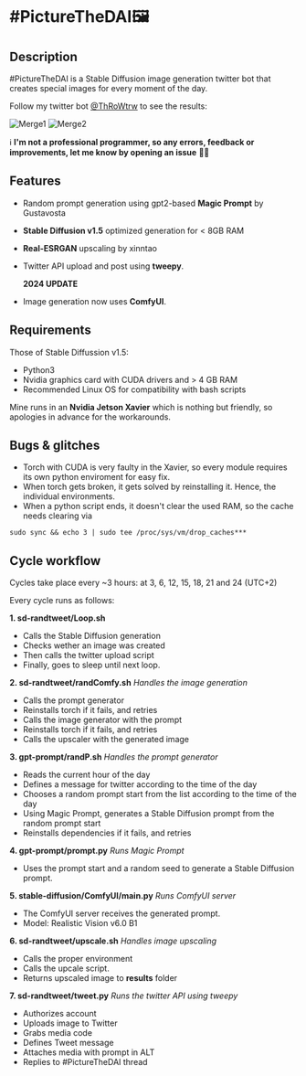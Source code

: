 # #PictureTheDAI🖼

## Description
#PictureTheDAI is a Stable Diffusion image generation twitter bot that creates special images for every moment of the day.

Follow my twitter bot [@ThRoWtrw](https://twitter.com/ThRoWtrw/status/1670879416904216595) to see the results:

![Merge1](https://github.com/TheRoam/PictureTheDAI/assets/63456390/3d3ddc73-3ba0-4f17-9a83-1b17f808db98)
![Merge2](https://github.com/TheRoam/PictureTheDAI/assets/63456390/a52e338e-0940-4818-a66c-5a1c428beb0c)

ℹ️ **I'm not a professional programmer, so any errors, feedback or improvements, let me know by opening an issue** 🧏‍♂️

## Features
  - Random prompt generation using gpt2-based **Magic Prompt** by Gustavosta
  - **Stable Diffusion v1.5** optimized generation for < 8GB RAM
  - **Real-ESRGAN** upscaling by xinntao
  - Twitter API upload and post using **tweepy**.

    **2024 UPDATE**
  - Image generation now uses **ComfyUI**.

## Requirements
Those of Stable Diffussion v1.5:
  - Python3
  - Nvidia graphics card with CUDA drivers and > 4 GB RAM
  - Recommended Linux OS for compatibility with bash scripts

Mine runs in an **Nvidia Jetson Xavier** which is nothing but friendly, so apologies in advance for the workarounds.

## Bugs & glitches
- Torch with CUDA is very faulty in the Xavier, so every module requires its own python enviroment for easy fix.
- When torch gets broken, it gets solved by reinstalling it. Hence, the individual environments.
- When a python script ends, it doesn't clear the used RAM, so the cache needs clearing via
```
sudo sync && echo 3 | sudo tee /proc/sys/vm/drop_caches***
```

## Cycle workflow
Cycles take place every ~3 hours: at 3, 6, 12, 15, 18, 21 and 24 (UTC+2)

Every cycle runs as follows:

**1. sd-randtweet/Loop.sh**
  - Calls the Stable Diffusion generation
  - Checks wether an image was created
  - Then calls the twitter upload script
  - Finally, goes to sleep until next loop.

**2. sd-randtweet/randComfy.sh**
_Handles the image generation_
  - Calls the prompt generator
  - Reinstalls torch if it fails, and retries
  - Calls the image generator with the prompt
  - Reinstalls torch if it fails, and retries
  - Calls the upscaler with the generated image

**3. gpt-prompt/randP.sh**
  _Handles the prompt generator_
  - Reads the current hour of the day
  - Defines a message for twitter according to the time of the day
  - Chooses a random prompt start from the list according to the time of the day
  - Using Magic Prompt, generates a Stable Diffusion prompt from the random prompt start
  - Reinstalls dependencies if it fails, and retries

**4. gpt-prompt/prompt.py**
  _Runs Magic Prompt_
  - Uses the prompt start and a random seed to generate a Stable Diffusion prompt.

**5. stable-diffusion/ComfyUI/main.py**
  _Runs ComfyUI server_
  - The ComfyUI server receives the generated prompt.
  - Model: Realistic Vision v6.0 B1

**6. sd-randtweet/upscale.sh**
_Handles image upscaling_
  - Calls the proper environment
  - Calls the upcale script.
  - Returns upscaled image to **results** folder

**7. sd-randtweet/tweet.py**
_Runs the twitter API using tweepy_
  - Authorizes account
  - Uploads image to Twitter
  - Grabs media code
  - Defines Tweet message
  - Attaches media with prompt in ALT
  - Replies to #PictureTheDAI thread
